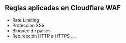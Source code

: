 ## Reglas aplicadas en Cloudflare WAF

- Rate Limiting
- Protección XSS
- Bloqueo de países
- Redirección HTTP a HTTPS
...